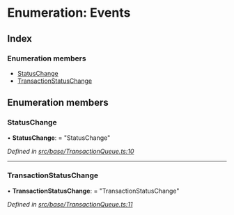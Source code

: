 # Enumeration: Events

## Index

### Enumeration members

* [StatusChange](base.events.md#statuschange)
* [TransactionStatusChange](base.events.md#transactionstatuschange)

## Enumeration members

###  StatusChange

• **StatusChange**: = "StatusChange"

*Defined in [src/base/TransactionQueue.ts:10](https://github.com/PolymathNetwork/polymesh-sdk/blob/7e9a732/src/base/TransactionQueue.ts#L10)*

___

###  TransactionStatusChange

• **TransactionStatusChange**: = "TransactionStatusChange"

*Defined in [src/base/TransactionQueue.ts:11](https://github.com/PolymathNetwork/polymesh-sdk/blob/7e9a732/src/base/TransactionQueue.ts#L11)*
